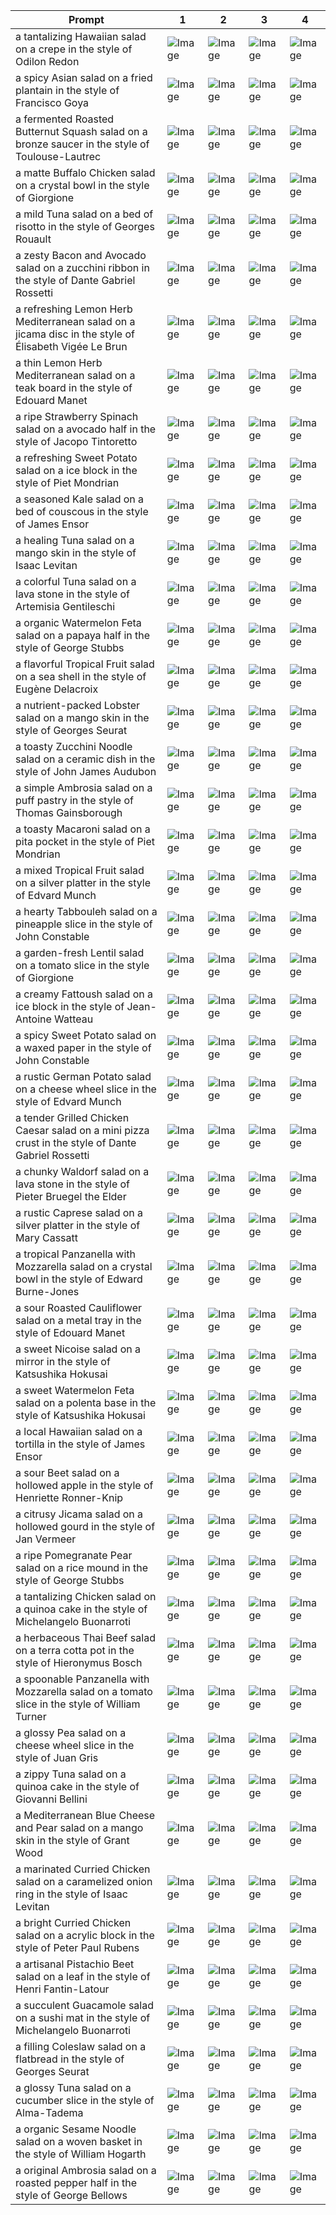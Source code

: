 | Prompt | 1 | 2 | 3 | 4 |
|-|-|-|-|-|
| a tantalizing Hawaiian salad on a crepe in the style of Odilon Redon | ![Image](https://salad-benchmark-public-assets.s3.us-east-2.amazonaws.com/sdxl/b18f0300-99b9-42fa-8e47-beec2ac42eae-0.jpg) | ![Image](https://salad-benchmark-public-assets.s3.us-east-2.amazonaws.com/sdxl/b18f0300-99b9-42fa-8e47-beec2ac42eae-1.jpg) | ![Image](https://salad-benchmark-public-assets.s3.us-east-2.amazonaws.com/sdxl/b18f0300-99b9-42fa-8e47-beec2ac42eae-2.jpg) | ![Image](https://salad-benchmark-public-assets.s3.us-east-2.amazonaws.com/sdxl/b18f0300-99b9-42fa-8e47-beec2ac42eae-3.jpg) |
| a spicy Asian salad on a fried plantain in the style of Francisco Goya | ![Image](https://salad-benchmark-public-assets.s3.us-east-2.amazonaws.com/sdxl/8cc7cc65-632b-4e39-a1ff-9f7ceeef0b3d-0.jpg) | ![Image](https://salad-benchmark-public-assets.s3.us-east-2.amazonaws.com/sdxl/8cc7cc65-632b-4e39-a1ff-9f7ceeef0b3d-1.jpg) | ![Image](https://salad-benchmark-public-assets.s3.us-east-2.amazonaws.com/sdxl/8cc7cc65-632b-4e39-a1ff-9f7ceeef0b3d-2.jpg) | ![Image](https://salad-benchmark-public-assets.s3.us-east-2.amazonaws.com/sdxl/8cc7cc65-632b-4e39-a1ff-9f7ceeef0b3d-3.jpg) |
| a fermented Roasted Butternut Squash salad on a bronze saucer in the style of Toulouse-Lautrec | ![Image](https://salad-benchmark-public-assets.s3.us-east-2.amazonaws.com/sdxl/492dc701-be37-4d45-bb9d-b2702db0681d-0.jpg) | ![Image](https://salad-benchmark-public-assets.s3.us-east-2.amazonaws.com/sdxl/492dc701-be37-4d45-bb9d-b2702db0681d-1.jpg) | ![Image](https://salad-benchmark-public-assets.s3.us-east-2.amazonaws.com/sdxl/492dc701-be37-4d45-bb9d-b2702db0681d-2.jpg) | ![Image](https://salad-benchmark-public-assets.s3.us-east-2.amazonaws.com/sdxl/492dc701-be37-4d45-bb9d-b2702db0681d-3.jpg) |
| a matte Buffalo Chicken salad on a crystal bowl in the style of Giorgione | ![Image](https://salad-benchmark-public-assets.s3.us-east-2.amazonaws.com/sdxl/98238ecf-3a8f-40c4-b7a6-bc50e0894c6c-0.jpg) | ![Image](https://salad-benchmark-public-assets.s3.us-east-2.amazonaws.com/sdxl/98238ecf-3a8f-40c4-b7a6-bc50e0894c6c-1.jpg) | ![Image](https://salad-benchmark-public-assets.s3.us-east-2.amazonaws.com/sdxl/98238ecf-3a8f-40c4-b7a6-bc50e0894c6c-2.jpg) | ![Image](https://salad-benchmark-public-assets.s3.us-east-2.amazonaws.com/sdxl/98238ecf-3a8f-40c4-b7a6-bc50e0894c6c-3.jpg) |
| a mild Tuna salad on a bed of risotto in the style of Georges Rouault | ![Image](https://salad-benchmark-public-assets.s3.us-east-2.amazonaws.com/sdxl/f9387859-4a19-4283-9bf9-105bd176e08b-0.jpg) | ![Image](https://salad-benchmark-public-assets.s3.us-east-2.amazonaws.com/sdxl/f9387859-4a19-4283-9bf9-105bd176e08b-1.jpg) | ![Image](https://salad-benchmark-public-assets.s3.us-east-2.amazonaws.com/sdxl/f9387859-4a19-4283-9bf9-105bd176e08b-2.jpg) | ![Image](https://salad-benchmark-public-assets.s3.us-east-2.amazonaws.com/sdxl/f9387859-4a19-4283-9bf9-105bd176e08b-3.jpg) |
| a zesty Bacon and Avocado salad on a zucchini ribbon in the style of Dante Gabriel Rossetti | ![Image](https://salad-benchmark-public-assets.s3.us-east-2.amazonaws.com/sdxl/8c0c15e4-f02d-448e-907a-61ac3f6a8cb8-0.jpg) | ![Image](https://salad-benchmark-public-assets.s3.us-east-2.amazonaws.com/sdxl/8c0c15e4-f02d-448e-907a-61ac3f6a8cb8-1.jpg) | ![Image](https://salad-benchmark-public-assets.s3.us-east-2.amazonaws.com/sdxl/8c0c15e4-f02d-448e-907a-61ac3f6a8cb8-2.jpg) | ![Image](https://salad-benchmark-public-assets.s3.us-east-2.amazonaws.com/sdxl/8c0c15e4-f02d-448e-907a-61ac3f6a8cb8-3.jpg) |
| a refreshing Lemon Herb Mediterranean salad on a jicama disc in the style of Élisabeth Vigée Le Brun | ![Image](https://salad-benchmark-public-assets.s3.us-east-2.amazonaws.com/sdxl/43032133-3f65-40d2-b4e1-8f94486e38ba-0.jpg) | ![Image](https://salad-benchmark-public-assets.s3.us-east-2.amazonaws.com/sdxl/43032133-3f65-40d2-b4e1-8f94486e38ba-1.jpg) | ![Image](https://salad-benchmark-public-assets.s3.us-east-2.amazonaws.com/sdxl/43032133-3f65-40d2-b4e1-8f94486e38ba-2.jpg) | ![Image](https://salad-benchmark-public-assets.s3.us-east-2.amazonaws.com/sdxl/43032133-3f65-40d2-b4e1-8f94486e38ba-3.jpg) |
| a thin Lemon Herb Mediterranean salad on a teak board in the style of Edouard Manet | ![Image](https://salad-benchmark-public-assets.s3.us-east-2.amazonaws.com/sdxl/58790c08-2091-4d5d-abd0-7701c90682bd-0.jpg) | ![Image](https://salad-benchmark-public-assets.s3.us-east-2.amazonaws.com/sdxl/58790c08-2091-4d5d-abd0-7701c90682bd-1.jpg) | ![Image](https://salad-benchmark-public-assets.s3.us-east-2.amazonaws.com/sdxl/58790c08-2091-4d5d-abd0-7701c90682bd-2.jpg) | ![Image](https://salad-benchmark-public-assets.s3.us-east-2.amazonaws.com/sdxl/58790c08-2091-4d5d-abd0-7701c90682bd-3.jpg) |
| a ripe Strawberry Spinach salad on a avocado half in the style of Jacopo Tintoretto | ![Image](https://salad-benchmark-public-assets.s3.us-east-2.amazonaws.com/sdxl/577555b2-1f50-42fd-a7b4-5aa98391e93f-0.jpg) | ![Image](https://salad-benchmark-public-assets.s3.us-east-2.amazonaws.com/sdxl/577555b2-1f50-42fd-a7b4-5aa98391e93f-1.jpg) | ![Image](https://salad-benchmark-public-assets.s3.us-east-2.amazonaws.com/sdxl/577555b2-1f50-42fd-a7b4-5aa98391e93f-2.jpg) | ![Image](https://salad-benchmark-public-assets.s3.us-east-2.amazonaws.com/sdxl/577555b2-1f50-42fd-a7b4-5aa98391e93f-3.jpg) |
| a refreshing Sweet Potato salad on a ice block in the style of Piet Mondrian | ![Image](https://salad-benchmark-public-assets.s3.us-east-2.amazonaws.com/sdxl/d78e5487-f5f7-4478-8f81-84369fbdd29e-0.jpg) | ![Image](https://salad-benchmark-public-assets.s3.us-east-2.amazonaws.com/sdxl/d78e5487-f5f7-4478-8f81-84369fbdd29e-1.jpg) | ![Image](https://salad-benchmark-public-assets.s3.us-east-2.amazonaws.com/sdxl/d78e5487-f5f7-4478-8f81-84369fbdd29e-2.jpg) | ![Image](https://salad-benchmark-public-assets.s3.us-east-2.amazonaws.com/sdxl/d78e5487-f5f7-4478-8f81-84369fbdd29e-3.jpg) |
| a seasoned Kale salad on a bed of couscous in the style of James Ensor | ![Image](https://salad-benchmark-public-assets.s3.us-east-2.amazonaws.com/sdxl/5f9cc55c-8c82-4a0e-8120-cdfb7fcb8ec5-0.jpg) | ![Image](https://salad-benchmark-public-assets.s3.us-east-2.amazonaws.com/sdxl/5f9cc55c-8c82-4a0e-8120-cdfb7fcb8ec5-1.jpg) | ![Image](https://salad-benchmark-public-assets.s3.us-east-2.amazonaws.com/sdxl/5f9cc55c-8c82-4a0e-8120-cdfb7fcb8ec5-2.jpg) | ![Image](https://salad-benchmark-public-assets.s3.us-east-2.amazonaws.com/sdxl/5f9cc55c-8c82-4a0e-8120-cdfb7fcb8ec5-3.jpg) |
| a healing Tuna salad on a mango skin in the style of Isaac Levitan | ![Image](https://salad-benchmark-public-assets.s3.us-east-2.amazonaws.com/sdxl/a4a867aa-bcb9-4715-81ea-40128312813c-0.jpg) | ![Image](https://salad-benchmark-public-assets.s3.us-east-2.amazonaws.com/sdxl/a4a867aa-bcb9-4715-81ea-40128312813c-1.jpg) | ![Image](https://salad-benchmark-public-assets.s3.us-east-2.amazonaws.com/sdxl/a4a867aa-bcb9-4715-81ea-40128312813c-2.jpg) | ![Image](https://salad-benchmark-public-assets.s3.us-east-2.amazonaws.com/sdxl/a4a867aa-bcb9-4715-81ea-40128312813c-3.jpg) |
| a colorful Tuna salad on a lava stone in the style of Artemisia Gentileschi | ![Image](https://salad-benchmark-public-assets.s3.us-east-2.amazonaws.com/sdxl/2650b28b-be64-4d9e-b68c-041633cedf22-0.jpg) | ![Image](https://salad-benchmark-public-assets.s3.us-east-2.amazonaws.com/sdxl/2650b28b-be64-4d9e-b68c-041633cedf22-1.jpg) | ![Image](https://salad-benchmark-public-assets.s3.us-east-2.amazonaws.com/sdxl/2650b28b-be64-4d9e-b68c-041633cedf22-2.jpg) | ![Image](https://salad-benchmark-public-assets.s3.us-east-2.amazonaws.com/sdxl/2650b28b-be64-4d9e-b68c-041633cedf22-3.jpg) |
| a organic Watermelon Feta salad on a papaya half in the style of George Stubbs | ![Image](https://salad-benchmark-public-assets.s3.us-east-2.amazonaws.com/sdxl/641224f7-ee64-4a53-b577-52e16c13bcf4-0.jpg) | ![Image](https://salad-benchmark-public-assets.s3.us-east-2.amazonaws.com/sdxl/641224f7-ee64-4a53-b577-52e16c13bcf4-1.jpg) | ![Image](https://salad-benchmark-public-assets.s3.us-east-2.amazonaws.com/sdxl/641224f7-ee64-4a53-b577-52e16c13bcf4-2.jpg) | ![Image](https://salad-benchmark-public-assets.s3.us-east-2.amazonaws.com/sdxl/641224f7-ee64-4a53-b577-52e16c13bcf4-3.jpg) |
| a flavorful Tropical Fruit salad on a sea shell in the style of Eugène Delacroix | ![Image](https://salad-benchmark-public-assets.s3.us-east-2.amazonaws.com/sdxl/70e08ba7-16fe-4894-a246-b69d6b06d04c-0.jpg) | ![Image](https://salad-benchmark-public-assets.s3.us-east-2.amazonaws.com/sdxl/70e08ba7-16fe-4894-a246-b69d6b06d04c-1.jpg) | ![Image](https://salad-benchmark-public-assets.s3.us-east-2.amazonaws.com/sdxl/70e08ba7-16fe-4894-a246-b69d6b06d04c-2.jpg) | ![Image](https://salad-benchmark-public-assets.s3.us-east-2.amazonaws.com/sdxl/70e08ba7-16fe-4894-a246-b69d6b06d04c-3.jpg) |
| a nutrient-packed Lobster salad on a mango skin in the style of Georges Seurat | ![Image](https://salad-benchmark-public-assets.s3.us-east-2.amazonaws.com/sdxl/7e142e1c-b79f-4ad8-bd34-81f5954aa2a5-0.jpg) | ![Image](https://salad-benchmark-public-assets.s3.us-east-2.amazonaws.com/sdxl/7e142e1c-b79f-4ad8-bd34-81f5954aa2a5-1.jpg) | ![Image](https://salad-benchmark-public-assets.s3.us-east-2.amazonaws.com/sdxl/7e142e1c-b79f-4ad8-bd34-81f5954aa2a5-2.jpg) | ![Image](https://salad-benchmark-public-assets.s3.us-east-2.amazonaws.com/sdxl/7e142e1c-b79f-4ad8-bd34-81f5954aa2a5-3.jpg) |
| a toasty Zucchini Noodle salad on a ceramic dish in the style of John James Audubon | ![Image](https://salad-benchmark-public-assets.s3.us-east-2.amazonaws.com/sdxl/ba6574b0-786d-49ce-ad13-a40375075d1f-0.jpg) | ![Image](https://salad-benchmark-public-assets.s3.us-east-2.amazonaws.com/sdxl/ba6574b0-786d-49ce-ad13-a40375075d1f-1.jpg) | ![Image](https://salad-benchmark-public-assets.s3.us-east-2.amazonaws.com/sdxl/ba6574b0-786d-49ce-ad13-a40375075d1f-2.jpg) | ![Image](https://salad-benchmark-public-assets.s3.us-east-2.amazonaws.com/sdxl/ba6574b0-786d-49ce-ad13-a40375075d1f-3.jpg) |
| a simple Ambrosia salad on a puff pastry in the style of Thomas Gainsborough | ![Image](https://salad-benchmark-public-assets.s3.us-east-2.amazonaws.com/sdxl/5569e071-2e69-4125-9894-deb868d4b42d-0.jpg) | ![Image](https://salad-benchmark-public-assets.s3.us-east-2.amazonaws.com/sdxl/5569e071-2e69-4125-9894-deb868d4b42d-1.jpg) | ![Image](https://salad-benchmark-public-assets.s3.us-east-2.amazonaws.com/sdxl/5569e071-2e69-4125-9894-deb868d4b42d-2.jpg) | ![Image](https://salad-benchmark-public-assets.s3.us-east-2.amazonaws.com/sdxl/5569e071-2e69-4125-9894-deb868d4b42d-3.jpg) |
| a toasty Macaroni salad on a pita pocket in the style of Piet Mondrian | ![Image](https://salad-benchmark-public-assets.s3.us-east-2.amazonaws.com/sdxl/89d1cbf8-514e-4af7-957b-166edd7400af-0.jpg) | ![Image](https://salad-benchmark-public-assets.s3.us-east-2.amazonaws.com/sdxl/89d1cbf8-514e-4af7-957b-166edd7400af-1.jpg) | ![Image](https://salad-benchmark-public-assets.s3.us-east-2.amazonaws.com/sdxl/89d1cbf8-514e-4af7-957b-166edd7400af-2.jpg) | ![Image](https://salad-benchmark-public-assets.s3.us-east-2.amazonaws.com/sdxl/89d1cbf8-514e-4af7-957b-166edd7400af-3.jpg) |
| a mixed Tropical Fruit salad on a silver platter in the style of Edvard Munch | ![Image](https://salad-benchmark-public-assets.s3.us-east-2.amazonaws.com/sdxl/a23cc1bc-3036-4662-b79e-7f225ec00a8f-0.jpg) | ![Image](https://salad-benchmark-public-assets.s3.us-east-2.amazonaws.com/sdxl/a23cc1bc-3036-4662-b79e-7f225ec00a8f-1.jpg) | ![Image](https://salad-benchmark-public-assets.s3.us-east-2.amazonaws.com/sdxl/a23cc1bc-3036-4662-b79e-7f225ec00a8f-2.jpg) | ![Image](https://salad-benchmark-public-assets.s3.us-east-2.amazonaws.com/sdxl/a23cc1bc-3036-4662-b79e-7f225ec00a8f-3.jpg) |
| a hearty Tabbouleh salad on a pineapple slice in the style of John Constable | ![Image](https://salad-benchmark-public-assets.s3.us-east-2.amazonaws.com/sdxl/b4d5d9ae-43e8-4ab8-966a-3276764908fb-0.jpg) | ![Image](https://salad-benchmark-public-assets.s3.us-east-2.amazonaws.com/sdxl/b4d5d9ae-43e8-4ab8-966a-3276764908fb-1.jpg) | ![Image](https://salad-benchmark-public-assets.s3.us-east-2.amazonaws.com/sdxl/b4d5d9ae-43e8-4ab8-966a-3276764908fb-2.jpg) | ![Image](https://salad-benchmark-public-assets.s3.us-east-2.amazonaws.com/sdxl/b4d5d9ae-43e8-4ab8-966a-3276764908fb-3.jpg) |
| a garden-fresh Lentil salad on a tomato slice in the style of Giorgione | ![Image](https://salad-benchmark-public-assets.s3.us-east-2.amazonaws.com/sdxl/d988595a-70a4-4e1c-82bb-414e8461c2c6-0.jpg) | ![Image](https://salad-benchmark-public-assets.s3.us-east-2.amazonaws.com/sdxl/d988595a-70a4-4e1c-82bb-414e8461c2c6-1.jpg) | ![Image](https://salad-benchmark-public-assets.s3.us-east-2.amazonaws.com/sdxl/d988595a-70a4-4e1c-82bb-414e8461c2c6-2.jpg) | ![Image](https://salad-benchmark-public-assets.s3.us-east-2.amazonaws.com/sdxl/d988595a-70a4-4e1c-82bb-414e8461c2c6-3.jpg) |
| a creamy Fattoush salad on a ice block in the style of Jean-Antoine Watteau | ![Image](https://salad-benchmark-public-assets.s3.us-east-2.amazonaws.com/sdxl/236d39da-1e1f-4c78-b090-2b7bf963457b-0.jpg) | ![Image](https://salad-benchmark-public-assets.s3.us-east-2.amazonaws.com/sdxl/236d39da-1e1f-4c78-b090-2b7bf963457b-1.jpg) | ![Image](https://salad-benchmark-public-assets.s3.us-east-2.amazonaws.com/sdxl/236d39da-1e1f-4c78-b090-2b7bf963457b-2.jpg) | ![Image](https://salad-benchmark-public-assets.s3.us-east-2.amazonaws.com/sdxl/236d39da-1e1f-4c78-b090-2b7bf963457b-3.jpg) |
| a spicy Sweet Potato salad on a waxed paper in the style of John Constable | ![Image](https://salad-benchmark-public-assets.s3.us-east-2.amazonaws.com/sdxl/e3d9804a-0845-43be-8d16-b3ab898a787a-0.jpg) | ![Image](https://salad-benchmark-public-assets.s3.us-east-2.amazonaws.com/sdxl/e3d9804a-0845-43be-8d16-b3ab898a787a-1.jpg) | ![Image](https://salad-benchmark-public-assets.s3.us-east-2.amazonaws.com/sdxl/e3d9804a-0845-43be-8d16-b3ab898a787a-2.jpg) | ![Image](https://salad-benchmark-public-assets.s3.us-east-2.amazonaws.com/sdxl/e3d9804a-0845-43be-8d16-b3ab898a787a-3.jpg) |
| a rustic German Potato salad on a cheese wheel slice in the style of Edvard Munch | ![Image](https://salad-benchmark-public-assets.s3.us-east-2.amazonaws.com/sdxl/e32559ed-54d7-49a5-afe7-7eac24b000e1-0.jpg) | ![Image](https://salad-benchmark-public-assets.s3.us-east-2.amazonaws.com/sdxl/e32559ed-54d7-49a5-afe7-7eac24b000e1-1.jpg) | ![Image](https://salad-benchmark-public-assets.s3.us-east-2.amazonaws.com/sdxl/e32559ed-54d7-49a5-afe7-7eac24b000e1-2.jpg) | ![Image](https://salad-benchmark-public-assets.s3.us-east-2.amazonaws.com/sdxl/e32559ed-54d7-49a5-afe7-7eac24b000e1-3.jpg) |
| a tender Grilled Chicken Caesar salad on a mini pizza crust in the style of Dante Gabriel Rossetti | ![Image](https://salad-benchmark-public-assets.s3.us-east-2.amazonaws.com/sdxl/ed768adf-f787-4361-b00e-9a966901cbdf-0.jpg) | ![Image](https://salad-benchmark-public-assets.s3.us-east-2.amazonaws.com/sdxl/ed768adf-f787-4361-b00e-9a966901cbdf-1.jpg) | ![Image](https://salad-benchmark-public-assets.s3.us-east-2.amazonaws.com/sdxl/ed768adf-f787-4361-b00e-9a966901cbdf-2.jpg) | ![Image](https://salad-benchmark-public-assets.s3.us-east-2.amazonaws.com/sdxl/ed768adf-f787-4361-b00e-9a966901cbdf-3.jpg) |
| a chunky Waldorf salad on a lava stone in the style of Pieter Bruegel the Elder | ![Image](https://salad-benchmark-public-assets.s3.us-east-2.amazonaws.com/sdxl/fe9a2d69-3b88-4846-adc3-0e957734046a-0.jpg) | ![Image](https://salad-benchmark-public-assets.s3.us-east-2.amazonaws.com/sdxl/fe9a2d69-3b88-4846-adc3-0e957734046a-1.jpg) | ![Image](https://salad-benchmark-public-assets.s3.us-east-2.amazonaws.com/sdxl/fe9a2d69-3b88-4846-adc3-0e957734046a-2.jpg) | ![Image](https://salad-benchmark-public-assets.s3.us-east-2.amazonaws.com/sdxl/fe9a2d69-3b88-4846-adc3-0e957734046a-3.jpg) |
| a rustic Caprese salad on a silver platter in the style of Mary Cassatt | ![Image](https://salad-benchmark-public-assets.s3.us-east-2.amazonaws.com/sdxl/826bba0f-777d-496e-97d8-86d2a9197c2a-0.jpg) | ![Image](https://salad-benchmark-public-assets.s3.us-east-2.amazonaws.com/sdxl/826bba0f-777d-496e-97d8-86d2a9197c2a-1.jpg) | ![Image](https://salad-benchmark-public-assets.s3.us-east-2.amazonaws.com/sdxl/826bba0f-777d-496e-97d8-86d2a9197c2a-2.jpg) | ![Image](https://salad-benchmark-public-assets.s3.us-east-2.amazonaws.com/sdxl/826bba0f-777d-496e-97d8-86d2a9197c2a-3.jpg) |
| a tropical Panzanella with Mozzarella salad on a crystal bowl in the style of Edward Burne-Jones | ![Image](https://salad-benchmark-public-assets.s3.us-east-2.amazonaws.com/sdxl/b50086ca-c969-42e7-88d9-046412b1bbd6-0.jpg) | ![Image](https://salad-benchmark-public-assets.s3.us-east-2.amazonaws.com/sdxl/b50086ca-c969-42e7-88d9-046412b1bbd6-1.jpg) | ![Image](https://salad-benchmark-public-assets.s3.us-east-2.amazonaws.com/sdxl/b50086ca-c969-42e7-88d9-046412b1bbd6-2.jpg) | ![Image](https://salad-benchmark-public-assets.s3.us-east-2.amazonaws.com/sdxl/b50086ca-c969-42e7-88d9-046412b1bbd6-3.jpg) |
| a sour Roasted Cauliflower salad on a metal tray in the style of Edouard Manet | ![Image](https://salad-benchmark-public-assets.s3.us-east-2.amazonaws.com/sdxl/9d5fee15-441d-4636-af10-f6fd2ddf812c-0.jpg) | ![Image](https://salad-benchmark-public-assets.s3.us-east-2.amazonaws.com/sdxl/9d5fee15-441d-4636-af10-f6fd2ddf812c-1.jpg) | ![Image](https://salad-benchmark-public-assets.s3.us-east-2.amazonaws.com/sdxl/9d5fee15-441d-4636-af10-f6fd2ddf812c-2.jpg) | ![Image](https://salad-benchmark-public-assets.s3.us-east-2.amazonaws.com/sdxl/9d5fee15-441d-4636-af10-f6fd2ddf812c-3.jpg) |
| a sweet Nicoise salad on a mirror in the style of Katsushika Hokusai | ![Image](https://salad-benchmark-public-assets.s3.us-east-2.amazonaws.com/sdxl/f696e992-1a0f-40b4-a2a6-ec989f5775b3-0.jpg) | ![Image](https://salad-benchmark-public-assets.s3.us-east-2.amazonaws.com/sdxl/f696e992-1a0f-40b4-a2a6-ec989f5775b3-1.jpg) | ![Image](https://salad-benchmark-public-assets.s3.us-east-2.amazonaws.com/sdxl/f696e992-1a0f-40b4-a2a6-ec989f5775b3-2.jpg) | ![Image](https://salad-benchmark-public-assets.s3.us-east-2.amazonaws.com/sdxl/f696e992-1a0f-40b4-a2a6-ec989f5775b3-3.jpg) |
| a sweet Watermelon Feta salad on a polenta base in the style of Katsushika Hokusai | ![Image](https://salad-benchmark-public-assets.s3.us-east-2.amazonaws.com/sdxl/ca5b82de-0b50-4e73-93b0-5221e004792b-0.jpg) | ![Image](https://salad-benchmark-public-assets.s3.us-east-2.amazonaws.com/sdxl/ca5b82de-0b50-4e73-93b0-5221e004792b-1.jpg) | ![Image](https://salad-benchmark-public-assets.s3.us-east-2.amazonaws.com/sdxl/ca5b82de-0b50-4e73-93b0-5221e004792b-2.jpg) | ![Image](https://salad-benchmark-public-assets.s3.us-east-2.amazonaws.com/sdxl/ca5b82de-0b50-4e73-93b0-5221e004792b-3.jpg) |
| a local Hawaiian salad on a tortilla in the style of James Ensor | ![Image](https://salad-benchmark-public-assets.s3.us-east-2.amazonaws.com/sdxl/3ae20c89-3268-403b-ad60-91428bef7f16-0.jpg) | ![Image](https://salad-benchmark-public-assets.s3.us-east-2.amazonaws.com/sdxl/3ae20c89-3268-403b-ad60-91428bef7f16-1.jpg) | ![Image](https://salad-benchmark-public-assets.s3.us-east-2.amazonaws.com/sdxl/3ae20c89-3268-403b-ad60-91428bef7f16-2.jpg) | ![Image](https://salad-benchmark-public-assets.s3.us-east-2.amazonaws.com/sdxl/3ae20c89-3268-403b-ad60-91428bef7f16-3.jpg) |
| a sour Beet salad on a hollowed apple in the style of Henriette Ronner-Knip | ![Image](https://salad-benchmark-public-assets.s3.us-east-2.amazonaws.com/sdxl/8498005e-6408-4d7c-b5ea-440ed5181cb7-0.jpg) | ![Image](https://salad-benchmark-public-assets.s3.us-east-2.amazonaws.com/sdxl/8498005e-6408-4d7c-b5ea-440ed5181cb7-1.jpg) | ![Image](https://salad-benchmark-public-assets.s3.us-east-2.amazonaws.com/sdxl/8498005e-6408-4d7c-b5ea-440ed5181cb7-2.jpg) | ![Image](https://salad-benchmark-public-assets.s3.us-east-2.amazonaws.com/sdxl/8498005e-6408-4d7c-b5ea-440ed5181cb7-3.jpg) |
| a citrusy Jicama salad on a hollowed gourd in the style of Jan Vermeer | ![Image](https://salad-benchmark-public-assets.s3.us-east-2.amazonaws.com/sdxl/2db38503-aab0-4da5-aec3-f3c6675e3ad3-0.jpg) | ![Image](https://salad-benchmark-public-assets.s3.us-east-2.amazonaws.com/sdxl/2db38503-aab0-4da5-aec3-f3c6675e3ad3-1.jpg) | ![Image](https://salad-benchmark-public-assets.s3.us-east-2.amazonaws.com/sdxl/2db38503-aab0-4da5-aec3-f3c6675e3ad3-2.jpg) | ![Image](https://salad-benchmark-public-assets.s3.us-east-2.amazonaws.com/sdxl/2db38503-aab0-4da5-aec3-f3c6675e3ad3-3.jpg) |
| a ripe Pomegranate Pear salad on a rice mound in the style of George Stubbs | ![Image](https://salad-benchmark-public-assets.s3.us-east-2.amazonaws.com/sdxl/58c4fc82-27b4-4ac7-903a-8b21217ef21b-0.jpg) | ![Image](https://salad-benchmark-public-assets.s3.us-east-2.amazonaws.com/sdxl/58c4fc82-27b4-4ac7-903a-8b21217ef21b-1.jpg) | ![Image](https://salad-benchmark-public-assets.s3.us-east-2.amazonaws.com/sdxl/58c4fc82-27b4-4ac7-903a-8b21217ef21b-2.jpg) | ![Image](https://salad-benchmark-public-assets.s3.us-east-2.amazonaws.com/sdxl/58c4fc82-27b4-4ac7-903a-8b21217ef21b-3.jpg) |
| a tantalizing Chicken salad on a quinoa cake in the style of Michelangelo Buonarroti | ![Image](https://salad-benchmark-public-assets.s3.us-east-2.amazonaws.com/sdxl/970d8b95-830b-4a57-b86e-7160838cf95b-0.jpg) | ![Image](https://salad-benchmark-public-assets.s3.us-east-2.amazonaws.com/sdxl/970d8b95-830b-4a57-b86e-7160838cf95b-1.jpg) | ![Image](https://salad-benchmark-public-assets.s3.us-east-2.amazonaws.com/sdxl/970d8b95-830b-4a57-b86e-7160838cf95b-2.jpg) | ![Image](https://salad-benchmark-public-assets.s3.us-east-2.amazonaws.com/sdxl/970d8b95-830b-4a57-b86e-7160838cf95b-3.jpg) |
| a herbaceous Thai Beef salad on a terra cotta pot in the style of Hieronymus Bosch | ![Image](https://salad-benchmark-public-assets.s3.us-east-2.amazonaws.com/sdxl/ea30bdf1-27fc-4b4d-bfc7-bb2f7df723a8-0.jpg) | ![Image](https://salad-benchmark-public-assets.s3.us-east-2.amazonaws.com/sdxl/ea30bdf1-27fc-4b4d-bfc7-bb2f7df723a8-1.jpg) | ![Image](https://salad-benchmark-public-assets.s3.us-east-2.amazonaws.com/sdxl/ea30bdf1-27fc-4b4d-bfc7-bb2f7df723a8-2.jpg) | ![Image](https://salad-benchmark-public-assets.s3.us-east-2.amazonaws.com/sdxl/ea30bdf1-27fc-4b4d-bfc7-bb2f7df723a8-3.jpg) |
| a spoonable Panzanella with Mozzarella salad on a tomato slice in the style of William Turner | ![Image](https://salad-benchmark-public-assets.s3.us-east-2.amazonaws.com/sdxl/c3a976be-963b-47bc-ab84-b6b2cb9d5942-0.jpg) | ![Image](https://salad-benchmark-public-assets.s3.us-east-2.amazonaws.com/sdxl/c3a976be-963b-47bc-ab84-b6b2cb9d5942-1.jpg) | ![Image](https://salad-benchmark-public-assets.s3.us-east-2.amazonaws.com/sdxl/c3a976be-963b-47bc-ab84-b6b2cb9d5942-2.jpg) | ![Image](https://salad-benchmark-public-assets.s3.us-east-2.amazonaws.com/sdxl/c3a976be-963b-47bc-ab84-b6b2cb9d5942-3.jpg) |
| a glossy Pea salad on a cheese wheel slice in the style of Juan Gris | ![Image](https://salad-benchmark-public-assets.s3.us-east-2.amazonaws.com/sdxl/cd5fbb09-b402-47c2-b073-aaa98a64dfa1-0.jpg) | ![Image](https://salad-benchmark-public-assets.s3.us-east-2.amazonaws.com/sdxl/cd5fbb09-b402-47c2-b073-aaa98a64dfa1-1.jpg) | ![Image](https://salad-benchmark-public-assets.s3.us-east-2.amazonaws.com/sdxl/cd5fbb09-b402-47c2-b073-aaa98a64dfa1-2.jpg) | ![Image](https://salad-benchmark-public-assets.s3.us-east-2.amazonaws.com/sdxl/cd5fbb09-b402-47c2-b073-aaa98a64dfa1-3.jpg) |
| a zippy Tuna salad on a quinoa cake in the style of Giovanni Bellini | ![Image](https://salad-benchmark-public-assets.s3.us-east-2.amazonaws.com/sdxl/8aaa2aca-e083-4cb8-935a-6d54cf38fbf1-0.jpg) | ![Image](https://salad-benchmark-public-assets.s3.us-east-2.amazonaws.com/sdxl/8aaa2aca-e083-4cb8-935a-6d54cf38fbf1-1.jpg) | ![Image](https://salad-benchmark-public-assets.s3.us-east-2.amazonaws.com/sdxl/8aaa2aca-e083-4cb8-935a-6d54cf38fbf1-2.jpg) | ![Image](https://salad-benchmark-public-assets.s3.us-east-2.amazonaws.com/sdxl/8aaa2aca-e083-4cb8-935a-6d54cf38fbf1-3.jpg) |
| a Mediterranean Blue Cheese and Pear salad on a mango skin in the style of Grant Wood | ![Image](https://salad-benchmark-public-assets.s3.us-east-2.amazonaws.com/sdxl/2ae57c29-4f8f-4850-a0b1-38348d32bea8-0.jpg) | ![Image](https://salad-benchmark-public-assets.s3.us-east-2.amazonaws.com/sdxl/2ae57c29-4f8f-4850-a0b1-38348d32bea8-1.jpg) | ![Image](https://salad-benchmark-public-assets.s3.us-east-2.amazonaws.com/sdxl/2ae57c29-4f8f-4850-a0b1-38348d32bea8-2.jpg) | ![Image](https://salad-benchmark-public-assets.s3.us-east-2.amazonaws.com/sdxl/2ae57c29-4f8f-4850-a0b1-38348d32bea8-3.jpg) |
| a marinated Curried Chicken salad on a caramelized onion ring in the style of Isaac Levitan | ![Image](https://salad-benchmark-public-assets.s3.us-east-2.amazonaws.com/sdxl/61ba0b27-19e5-4f26-a589-e2849bb926e3-0.jpg) | ![Image](https://salad-benchmark-public-assets.s3.us-east-2.amazonaws.com/sdxl/61ba0b27-19e5-4f26-a589-e2849bb926e3-1.jpg) | ![Image](https://salad-benchmark-public-assets.s3.us-east-2.amazonaws.com/sdxl/61ba0b27-19e5-4f26-a589-e2849bb926e3-2.jpg) | ![Image](https://salad-benchmark-public-assets.s3.us-east-2.amazonaws.com/sdxl/61ba0b27-19e5-4f26-a589-e2849bb926e3-3.jpg) |
| a bright Curried Chicken salad on a acrylic block in the style of Peter Paul Rubens | ![Image](https://salad-benchmark-public-assets.s3.us-east-2.amazonaws.com/sdxl/aad60338-9c7f-4f93-ba12-dec655d7f785-0.jpg) | ![Image](https://salad-benchmark-public-assets.s3.us-east-2.amazonaws.com/sdxl/aad60338-9c7f-4f93-ba12-dec655d7f785-1.jpg) | ![Image](https://salad-benchmark-public-assets.s3.us-east-2.amazonaws.com/sdxl/aad60338-9c7f-4f93-ba12-dec655d7f785-2.jpg) | ![Image](https://salad-benchmark-public-assets.s3.us-east-2.amazonaws.com/sdxl/aad60338-9c7f-4f93-ba12-dec655d7f785-3.jpg) |
| a artisanal Pistachio Beet salad on a leaf in the style of Henri Fantin-Latour | ![Image](https://salad-benchmark-public-assets.s3.us-east-2.amazonaws.com/sdxl/685d7822-7916-4f23-b70a-8f8930125df3-0.jpg) | ![Image](https://salad-benchmark-public-assets.s3.us-east-2.amazonaws.com/sdxl/685d7822-7916-4f23-b70a-8f8930125df3-1.jpg) | ![Image](https://salad-benchmark-public-assets.s3.us-east-2.amazonaws.com/sdxl/685d7822-7916-4f23-b70a-8f8930125df3-2.jpg) | ![Image](https://salad-benchmark-public-assets.s3.us-east-2.amazonaws.com/sdxl/685d7822-7916-4f23-b70a-8f8930125df3-3.jpg) |
| a succulent Guacamole salad on a sushi mat in the style of Michelangelo Buonarroti | ![Image](https://salad-benchmark-public-assets.s3.us-east-2.amazonaws.com/sdxl/c2fdcfd5-cb25-4859-b43e-0dcf2098b5ef-0.jpg) | ![Image](https://salad-benchmark-public-assets.s3.us-east-2.amazonaws.com/sdxl/c2fdcfd5-cb25-4859-b43e-0dcf2098b5ef-1.jpg) | ![Image](https://salad-benchmark-public-assets.s3.us-east-2.amazonaws.com/sdxl/c2fdcfd5-cb25-4859-b43e-0dcf2098b5ef-2.jpg) | ![Image](https://salad-benchmark-public-assets.s3.us-east-2.amazonaws.com/sdxl/c2fdcfd5-cb25-4859-b43e-0dcf2098b5ef-3.jpg) |
| a filling Coleslaw salad on a flatbread in the style of Georges Seurat | ![Image](https://salad-benchmark-public-assets.s3.us-east-2.amazonaws.com/sdxl/5be62aaf-80fa-4408-b444-d7a4d6043583-0.jpg) | ![Image](https://salad-benchmark-public-assets.s3.us-east-2.amazonaws.com/sdxl/5be62aaf-80fa-4408-b444-d7a4d6043583-1.jpg) | ![Image](https://salad-benchmark-public-assets.s3.us-east-2.amazonaws.com/sdxl/5be62aaf-80fa-4408-b444-d7a4d6043583-2.jpg) | ![Image](https://salad-benchmark-public-assets.s3.us-east-2.amazonaws.com/sdxl/5be62aaf-80fa-4408-b444-d7a4d6043583-3.jpg) |
| a glossy Tuna salad on a cucumber slice in the style of Alma-Tadema | ![Image](https://salad-benchmark-public-assets.s3.us-east-2.amazonaws.com/sdxl/50ec4d3e-9877-4922-96e8-4daa5681764c-0.jpg) | ![Image](https://salad-benchmark-public-assets.s3.us-east-2.amazonaws.com/sdxl/50ec4d3e-9877-4922-96e8-4daa5681764c-1.jpg) | ![Image](https://salad-benchmark-public-assets.s3.us-east-2.amazonaws.com/sdxl/50ec4d3e-9877-4922-96e8-4daa5681764c-2.jpg) | ![Image](https://salad-benchmark-public-assets.s3.us-east-2.amazonaws.com/sdxl/50ec4d3e-9877-4922-96e8-4daa5681764c-3.jpg) |
| a organic Sesame Noodle salad on a woven basket in the style of William Hogarth | ![Image](https://salad-benchmark-public-assets.s3.us-east-2.amazonaws.com/sdxl/8163293b-7e6d-4132-b1e1-28636d6093a4-0.jpg) | ![Image](https://salad-benchmark-public-assets.s3.us-east-2.amazonaws.com/sdxl/8163293b-7e6d-4132-b1e1-28636d6093a4-1.jpg) | ![Image](https://salad-benchmark-public-assets.s3.us-east-2.amazonaws.com/sdxl/8163293b-7e6d-4132-b1e1-28636d6093a4-2.jpg) | ![Image](https://salad-benchmark-public-assets.s3.us-east-2.amazonaws.com/sdxl/8163293b-7e6d-4132-b1e1-28636d6093a4-3.jpg) |
| a original Ambrosia salad on a roasted pepper half in the style of George Bellows | ![Image](https://salad-benchmark-public-assets.s3.us-east-2.amazonaws.com/sdxl/22d5dfbb-b5b9-4310-a190-9eb169e0e643-0.jpg) | ![Image](https://salad-benchmark-public-assets.s3.us-east-2.amazonaws.com/sdxl/22d5dfbb-b5b9-4310-a190-9eb169e0e643-1.jpg) | ![Image](https://salad-benchmark-public-assets.s3.us-east-2.amazonaws.com/sdxl/22d5dfbb-b5b9-4310-a190-9eb169e0e643-2.jpg) | ![Image](https://salad-benchmark-public-assets.s3.us-east-2.amazonaws.com/sdxl/22d5dfbb-b5b9-4310-a190-9eb169e0e643-3.jpg) |
